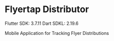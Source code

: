 # Flyertap Distributor
Flutter SDK: 3.7.11
Dart SDKL: 2.19.6

Mobile Application for Tracking Flyer Distributions
